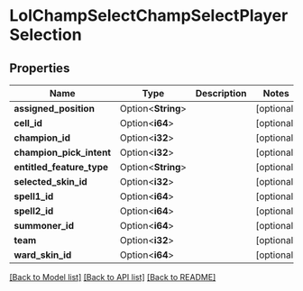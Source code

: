 # LolChampSelectChampSelectPlayerSelection

## Properties

Name | Type | Description | Notes
------------ | ------------- | ------------- | -------------
**assigned_position** | Option<**String**> |  | [optional]
**cell_id** | Option<**i64**> |  | [optional]
**champion_id** | Option<**i32**> |  | [optional]
**champion_pick_intent** | Option<**i32**> |  | [optional]
**entitled_feature_type** | Option<**String**> |  | [optional]
**selected_skin_id** | Option<**i32**> |  | [optional]
**spell1_id** | Option<**i64**> |  | [optional]
**spell2_id** | Option<**i64**> |  | [optional]
**summoner_id** | Option<**i64**> |  | [optional]
**team** | Option<**i32**> |  | [optional]
**ward_skin_id** | Option<**i64**> |  | [optional]

[[Back to Model list]](../README.md#documentation-for-models) [[Back to API list]](../README.md#documentation-for-api-endpoints) [[Back to README]](../README.md)



